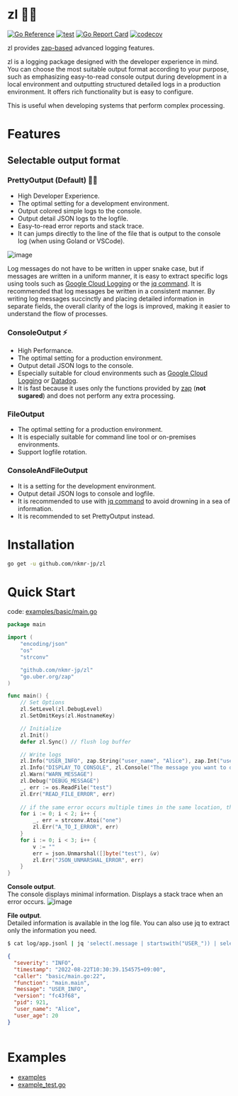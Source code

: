 # zl :technologist:
[![Go Reference](https://pkg.go.dev/badge/github.com/nkmr-jp/zl.svg)](https://pkg.go.dev/github.com/nkmr-jp/zl)
[![test](https://github.com/nkmr-jp/zl/actions/workflows/test.yml/badge.svg)](https://github.com/nkmr-jp/zl/actions/workflows/test.yml)
[![Go Report Card](https://goreportcard.com/badge/github.com/nkmr-jp/zl)](https://goreportcard.com/report/github.com/nkmr-jp/zl)
[![codecov](https://codecov.io/gh/nkmr-jp/zl/branch/main/graph/badge.svg?token=2Z6M2JYT17)](https://codecov.io/gh/nkmr-jp/zl)

zl provides [zap-based](https://github.com/uber-go/zap) advanced logging features.

zl is a logging package designed with the developer experience in mind.
You can choose the most suitable output format according to your purpose, such as emphasizing easy-to-read console output during development in a local environment and outputting structured detailed logs in a production environment.
It offers rich functionality but is easy to configure.

This is useful when developing systems that perform complex processing.

# Features
## Selectable output format
### PrettyOutput (Default) :technologist: 
- High Developer Experience.
- The optimal setting for a development environment.
- Output colored simple logs to the console.
- Output detail JSON logs to the logfile.
- Easy-to-read error reports and stack trace.
- It can jumps directly to the line of the file that is output to the console log (when using Goland or VSCode).

![image](https://user-images.githubusercontent.com/8490118/185822142-4667200b-8087-49f0-9e41-68ebb1731985.png)

Log messages do not have to be written in upper snake case, 
but if messages are written in a uniform manner, 
it is easy to extract specific logs using tools such as [Google Cloud Logging](https://cloud.google.com/logging) or the [jq command](https://stedolan.github.io/jq/).
It is recommended that log messages be written in a consistent manner.
By writing log messages succinctly and placing detailed information in separate fields, 
the overall clarity of the logs is improved, making it easier to understand the flow of processes.

### ConsoleOutput :zap:
- High Performance.
- The optimal setting for a production environment.
- Output detail JSON logs to the console.
- Especially suitable for cloud environments such as [Google Cloud Logging](https://cloud.google.com/logging) or [Datadog](https://www.datadoghq.com/).
- It is fast because it uses only the functions provided by [zap](https://github.com/uber-go/zap#performance) (**not sugared**) and does not perform any extra processing.

### FileOutput
- The optimal setting for a production environment.
- It is especially suitable for command line tool or on-premises environments.
- Support logfile rotation.

### ConsoleAndFileOutput
- It is a setting for the development environment.
- Output detail JSON logs to console and logfile.
- It is recommended to use with [jq command](https://stedolan.github.io/jq/) to avoid drowning in a sea of information.
- It is recommended to set PrettyOutput instead.


# Installation

```sh
go get -u github.com/nkmr-jp/zl
```

# Quick Start

code: [examples/basic/main.go](examples/basic/main.go)
```go
package main

import (
	"encoding/json"
	"os"
	"strconv"

	"github.com/nkmr-jp/zl"
	"go.uber.org/zap"
)

func main() {
	// Set Options
	zl.SetLevel(zl.DebugLevel)
	zl.SetOmitKeys(zl.HostnameKey)

	// Initialize
	zl.Init()
	defer zl.Sync() // flush log buffer

	// Write logs
	zl.Info("USER_INFO", zap.String("user_name", "Alice"), zap.Int("user_age", 20)) // can use zap fields.
	zl.Info("DISPLAY_TO_CONSOLE", zl.Console("The message you want to display to console"))
	zl.Warn("WARN_MESSAGE")
	zl.Debug("DEBUG_MESSAGE")
	_, err := os.ReadFile("test")
	zl.Err("READ_FILE_ERROR", err)
	
	// if the same error occurs multiple times in the same location, the error report will show them all together.
	for i := 0; i < 2; i++ {
		_, err = strconv.Atoi("one")
		zl.Err("A_TO_I_ERROR", err)
	}
	for i := 0; i < 3; i++ {
		v := ""
		err = json.Unmarshal([]byte("test"), &v)
		zl.Err("JSON_UNMARSHAL_ERROR", err)
	}
}
```

**Console output**. <br>
The console displays minimal information. Displays a stack trace when an error occurs.
![image](https://user-images.githubusercontent.com/8490118/185822142-4667200b-8087-49f0-9e41-68ebb1731985.png)

**File output**. <br>
Detailed information is available in the log file. You can also use jq to extract only the information you need.
```sh
$ cat log/app.jsonl | jq 'select(.message | startswith("USER_")) | select(.pid==921)'
```
```json
{
  "severity": "INFO",
  "timestamp": "2022-08-22T10:30:39.154575+09:00",
  "caller": "basic/main.go:22",
  "function": "main.main",
  "message": "USER_INFO",
  "version": "fc43f68",
  "pid": 921,
  "user_name": "Alice",
  "user_age": 20
}
   
```

# Examples
- [examples](examples)
- [example_test.go](example_test.go)
